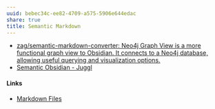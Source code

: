 ```yaml
---
uuid: bebec34c-ee82-4709-a575-5906e644edac
share: true
title: Semantic Markdown
---
```

* [zag/semantic-markdown-converter: Neo4j Graph View is a more functional graph view to Obsidian. It connects to a Neo4j database, allowing useful querying and visualization options.](https://github.com/zag/semantic-markdown-converter?tab=readme-ov-file)
* [Semantic Obsidian - Juggl](https://juggl.io/Semantic+Obsidian)

#### Links

* [Markdown Files](../ceb61472-539e-4d96-8db5-9168bf51b6e9)